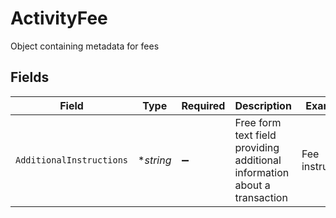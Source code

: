 # ActivityFee

Object containing metadata for fees


## Fields

| Field                                                                     | Type                                                                      | Required                                                                  | Description                                                               | Example                                                                   |
| ------------------------------------------------------------------------- | ------------------------------------------------------------------------- | ------------------------------------------------------------------------- | ------------------------------------------------------------------------- | ------------------------------------------------------------------------- |
| `AdditionalInstructions`                                                  | **string*                                                                 | :heavy_minus_sign:                                                        | Free form text field providing additional information about a transaction | Fee instruction                                                           |
